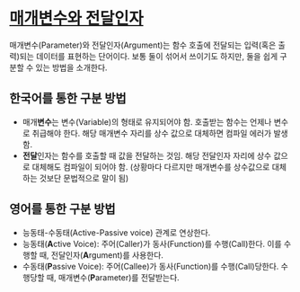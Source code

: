 # [매개변수와 전달인자](https://ko.wikipedia.org/wiki/%EB%A7%A4%EA%B0%9C%EB%B3%80%EC%88%98_%28%EC%BB%B4%ED%93%A8%ED%84%B0_%ED%94%84%EB%A1%9C%EA%B7%B8%EB%9E%98%EB%B0%8D%29)

매개변수(Parameter)와 전달인자(Argument)는 함수 호출에 전달되는 입력(혹은 출력)되는 데이터를 표현하는 단어이다.
보통 둘이 섞어서 쓰이기도 하지만, 둘을 쉽게 구분할 수 있는 방법을 소개한다.

## 한국어를 통한 구분 방법

* 매개**변수**는 변수(Variable)의 형태로 유지되어야 함.
  호출받는 함수는 언제나 변수로 취급해야 한다.
  해당 매개변수 자리를 상수 값으로 대체하면 컴파일 에러가 발생함.
* **전달**인자는 함수를 호출할 때 값을 전달하는 것임.
  해당 전달인자 자리에 상수 값으로 대체해도 컴파일이 되어야 함.
  (상황마다 다르지만 매개변수를 상수값으로 대체하는 것보단 문법적으로 말이 됨)

## 영어를 통한 구분 방법

* 능동태-수동태(Active-Passive voice) 관계로 연상한다.
* 능동태(**A**ctive Voice): 주어(Caller)가 동사(Function)를 수행(Call)한다.
  이를 수행할 때, 전달인자(**A**rgument)를 사용한다.
* 수동태(**P**assive Voice): 주어(Callee)가 동사(Function)를 수행(Call)당한다.
  수행당할 때, 매개변수(**P**arameter)를 전달받는다.


